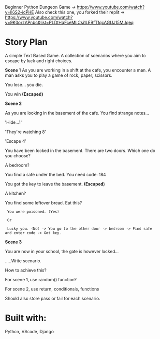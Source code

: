 Beginner Python Dungeon Game -> https://www.youtube.com/watch?v=lI6S2-icPHE 
Also check this one, you forked their replit -> https://www.youtube.com/watch?v=9K0orzAPnbc&list=PLDtHqFceMLCsi1LEBfTfqcAGUJ15MJqeq

# Story Plan

A simple Text Based Game. A collection of scenarios where you aim to escape by luck and right choices.

**Scene 1**
As you are working in a shift at the cafe, you encounter a man. A man asks you to play a game of rock, paper, scissors.

You lose... you die.

You win **(Escaped)**

**Scene 2**

As you are looking in the basement of the cafe. You find strange notes...

'Hide...1'

'They're watching 8'

'Escape 4'

You have been locked in the basement. There are two doors. Which one do you choose?

A bedroom?

  You find a safe under the bed. You need code: 184
  
  You got the key to leave the basement. **(Escaped)**
  
A kitchen?

  You find some leftover bread. Eat this?
  
     You were poisoned. (Yes)
     
     Or
     
     Lucky you. (No) -> You go to the other door -> bedroom -> Find safe and enter code -> Got key.

**Scene 3**

You are now in your school, the gate is however locked...

.....Write scenario.


How to achieve this?

For scene 1, use random() function?

For scene 2, use return, conditionals, functions

Should also store pass or fail for each scenario.

# Built with:


Python, VScode, Django



